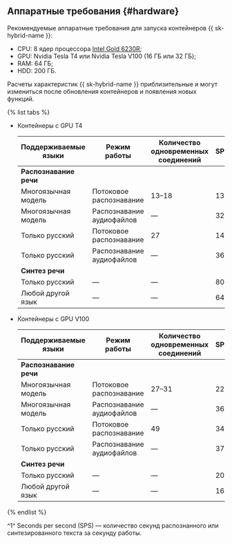 ## Аппаратные требования {#hardware}

Рекомендуемые аппаратные требования для запуска контейнеров {{ sk-hybrid-name }}:
* CPU: 8 ядер процессора [Intel Gold 6230R](https://ark.intel.com/content/www/ru/ru/ark/products/199346/intel-xeon-gold-6230r-processor-35-75m-cache-2-10-ghz.html);
* GPU: Nvidia Tesla T4 или Nvidia Tesla V100 (16 ГБ или 32 ГБ);
* RAM: 64 ГБ;
* HDD: 200 ГБ.

Расчеты характеристик {{ sk-hybrid-name }} приблизительные и могут измениться после обновления контейнеров и появления новых функций.

{% list tabs %}

- Контейнеры с GPU T4

   | Поддерживаемые языки | Режим работы | Количество<br>одновременных<br>соединений | SPS^1^ |
   |---|---|---|---|
   | **Распознавание речи** |
   | Многоязычная модель | Потоковое распознавание | 13–18 | 13 |
   | Многоязычная модель | Распознавание аудиофайлов | — | 324 |
   | Только русский | Потоковое распознавание | 27 | 14 |
   | Только русский | Распознавание аудиофайлов | — | 369 |
   | **Синтез речи** |
   | Только русский | — | — | 80 |
   | Любой другой язык | — | — | 64 |

- Контейнеры с GPU V100

   | Поддерживаемые языки | Режим работы | Количество<br>одновременных<br>соединений | SPS^1^ |
   |---|---|---|---|
   | **Распознавание речи** |
   | Многоязычная модель | Потоковое распознавание | 27–31 | 22 |
   | Многоязычная модель | Распознавание аудиофайлов | — | 360 |
   | Только русский | Потоковое распознавание | 49 | 34 |
   | Только русский | Распознавание аудиофайлов | — | 378 |
   | **Синтез речи** |
   | Только русский | — | — | 200 |
   | Любой другой язык | — | — | 160 |

{% endlist %}

^1^ Seconds per second (SPS) — количество секунд распознанного или синтезированного текста за секунду работы.